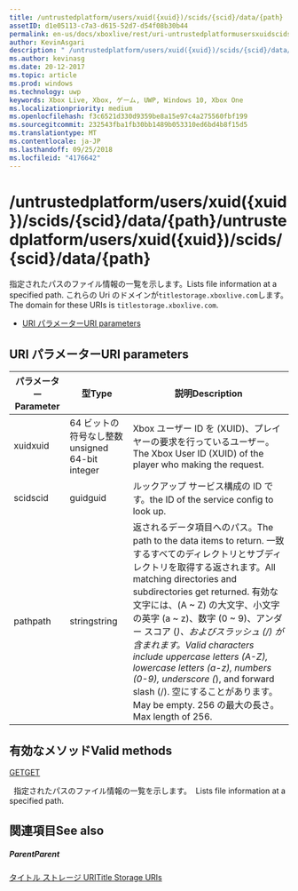 ```yaml
---
title: /untrustedplatform/users/xuid({xuid})/scids/{scid}/data/{path}
assetID: d1e05113-c7a3-d615-52d7-d54f08b30b44
permalink: en-us/docs/xboxlive/rest/uri-untrustedplatformusersxuidscidssciddatapath.html
author: KevinAsgari
description: " /untrustedplatform/users/xuid({xuid})/scids/{scid}/data/{path}"
ms.author: kevinasg
ms.date: 20-12-2017
ms.topic: article
ms.prod: windows
ms.technology: uwp
keywords: Xbox Live, Xbox, ゲーム, UWP, Windows 10, Xbox One
ms.localizationpriority: medium
ms.openlocfilehash: f3c6521d330d9359be8a15e97c4a275560fbf199
ms.sourcegitcommit: 232543fba1fb30bb1489b053310ed6bd4b8f15d5
ms.translationtype: MT
ms.contentlocale: ja-JP
ms.lasthandoff: 09/25/2018
ms.locfileid: "4176642"
---
```

# <a name="untrustedplatformusersxuidxuidscidssciddatapath"></a><span data-ttu-id="802d6-104">/untrustedplatform/users/xuid({xuid})/scids/{scid}/data/{path}</span><span class="sxs-lookup"><span data-stu-id="802d6-104">/untrustedplatform/users/xuid({xuid})/scids/{scid}/data/{path}</span></span>
<span data-ttu-id="802d6-105">指定されたパスのファイル情報の一覧を示します。</span><span class="sxs-lookup"><span data-stu-id="802d6-105">Lists file information at a specified path.</span></span> <span data-ttu-id="802d6-106">これらの Uri のドメインが`titlestorage.xboxlive.com`します。</span><span class="sxs-lookup"><span data-stu-id="802d6-106">The domain for these URIs is `titlestorage.xboxlive.com`.</span></span>
 
  * [<span data-ttu-id="802d6-107">URI パラメーター</span><span class="sxs-lookup"><span data-stu-id="802d6-107">URI parameters</span></span>](#ID4EV)
 
<a id="ID4EV"></a>

 
## <a name="uri-parameters"></a><span data-ttu-id="802d6-108">URI パラメーター</span><span class="sxs-lookup"><span data-stu-id="802d6-108">URI parameters</span></span>
 
| <span data-ttu-id="802d6-109">パラメーター</span><span class="sxs-lookup"><span data-stu-id="802d6-109">Parameter</span></span>| <span data-ttu-id="802d6-110">型</span><span class="sxs-lookup"><span data-stu-id="802d6-110">Type</span></span>| <span data-ttu-id="802d6-111">説明</span><span class="sxs-lookup"><span data-stu-id="802d6-111">Description</span></span>| 
| --- | --- | --- | 
| <span data-ttu-id="802d6-112">xuid</span><span class="sxs-lookup"><span data-stu-id="802d6-112">xuid</span></span>| <span data-ttu-id="802d6-113">64 ビットの符号なし整数</span><span class="sxs-lookup"><span data-stu-id="802d6-113">unsigned 64-bit integer</span></span>| <span data-ttu-id="802d6-114">Xbox ユーザー ID を (XUID)、プレイヤーの要求を行っているユーザー。</span><span class="sxs-lookup"><span data-stu-id="802d6-114">The Xbox User ID (XUID) of the player who making the request.</span></span>| 
| <span data-ttu-id="802d6-115">scid</span><span class="sxs-lookup"><span data-stu-id="802d6-115">scid</span></span>| <span data-ttu-id="802d6-116">guid</span><span class="sxs-lookup"><span data-stu-id="802d6-116">guid</span></span>| <span data-ttu-id="802d6-117">ルックアップ サービス構成の ID です。</span><span class="sxs-lookup"><span data-stu-id="802d6-117">the ID of the service config to look up.</span></span>| 
| <span data-ttu-id="802d6-118">path</span><span class="sxs-lookup"><span data-stu-id="802d6-118">path</span></span>| <span data-ttu-id="802d6-119">string</span><span class="sxs-lookup"><span data-stu-id="802d6-119">string</span></span>| <span data-ttu-id="802d6-120">返されるデータ項目へのパス。</span><span class="sxs-lookup"><span data-stu-id="802d6-120">The path to the data items to return.</span></span> <span data-ttu-id="802d6-121">一致するすべてのディレクトリとサブディレクトリを取得する返されます。</span><span class="sxs-lookup"><span data-stu-id="802d6-121">All matching directories and subdirectories get returned.</span></span> <span data-ttu-id="802d6-122">有効な文字には、(A ~ Z) の大文字、小文字の英字 (a ~ z)、数字 (0 ~ 9)、アンダー スコア (_)、およびスラッシュ (/) が含まれます。</span><span class="sxs-lookup"><span data-stu-id="802d6-122">Valid characters include uppercase letters (A-Z), lowercase letters (a-z), numbers (0-9), underscore (_), and forward slash (/).</span></span> <span data-ttu-id="802d6-123">空にすることがあります。</span><span class="sxs-lookup"><span data-stu-id="802d6-123">May be empty.</span></span> <span data-ttu-id="802d6-124">256 の最大の長さ。</span><span class="sxs-lookup"><span data-stu-id="802d6-124">Max length of 256.</span></span>| 
  
<a id="ID4EFC"></a>

 
## <a name="valid-methods"></a><span data-ttu-id="802d6-125">有効なメソッド</span><span class="sxs-lookup"><span data-stu-id="802d6-125">Valid methods</span></span>

[<span data-ttu-id="802d6-126">GET</span><span class="sxs-lookup"><span data-stu-id="802d6-126">GET</span></span>](uri-untrustedplatformusersxuidscidssciddatapath-get.md)

<span data-ttu-id="802d6-127">&nbsp;&nbsp;指定されたパスのファイル情報の一覧を示します。</span><span class="sxs-lookup"><span data-stu-id="802d6-127">&nbsp;&nbsp;Lists file information at a specified path.</span></span>
 
<a id="ID4EPC"></a>

 
## <a name="see-also"></a><span data-ttu-id="802d6-128">関連項目</span><span class="sxs-lookup"><span data-stu-id="802d6-128">See also</span></span>
 
<a id="ID4ERC"></a>

 
##### <a name="parent"></a><span data-ttu-id="802d6-129">Parent</span><span class="sxs-lookup"><span data-stu-id="802d6-129">Parent</span></span> 

[<span data-ttu-id="802d6-130">タイトル ストレージ URI</span><span class="sxs-lookup"><span data-stu-id="802d6-130">Title Storage URIs</span></span>](atoc-reference-storagev2.md)

   